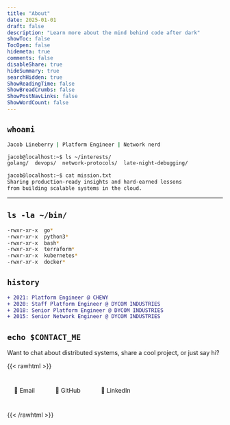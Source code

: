 ```yaml
---
title: "About"
date: 2025-01-01
draft: false
description: "Learn more about the mind behind code after dark"
showToc: false
TocOpen: false
hidemeta: true
comments: false
disableShare: true
hideSummary: true
searchHidden: true
ShowReadingTime: false
ShowBreadCrumbs: false
ShowPostNavLinks: false
ShowWordCount: false
---
```


## `whoami`

```bash
Jacob Lineberry | Platform Engineer | Network nerd

jacob@localhost:~$ ls ~/interests/
golang/  devops/  network-protocols/  late-night-debugging/

jacob@localhost:~$ cat mission.txt
Sharing production-ready insights and hard-earned lessons 
from building scalable systems in the cloud.

```

---

## `ls -la ~/bin/`

```bash
-rwxr-xr-x  go*
-rwxr-xr-x  python3*    
-rwxr-xr-x  bash*     
-rwxr-xr-x  terraform*    
-rwxr-xr-x  kubernetes*      
-rwxr-xr-x  docker* 
```

## `history`

```diff
+ 2021: Platform Engineer @ CHEWY
+ 2020: Staff Platform Engineer @ DYCOM INDUSTRIES
+ 2018: Senior Platform Engineer @ DYCOM INDUSTRIES
+ 2015: Senior Network Engineer @ DYCOM INDUSTRIES
```

## `echo $CONTACT_ME`

Want to chat about distributed systems, share a cool project, or just say hi?

{{< rawhtml >}}
<div style="display: flex; gap: 1rem; margin: 2rem 0; flex-wrap: wrap;">
  <a href="mailto:jlineberry@gmail.com" style="display: inline-flex; align-items: center; padding: 0.5rem 1rem; background: var(--theme); color: var(--primary); text-decoration: none; border-radius: 0.375rem; border: 1px solid var(--border); transition: all 0.2s;">
    📧 Email
  </a>
  <a href="https://github.com/jacob-lineberry" style="display: inline-flex; align-items: center; padding: 0.5rem 1rem; background: var(--theme); color: var(--primary); text-decoration: none; border-radius: 0.375rem; border: 1px solid var(--border); transition: all 0.2s;">
    🐙 GitHub
  </a>
  <a href="https://linkedin.com/in/jacoblineberry" style="display: inline-flex; align-items: center; padding: 0.5rem 1rem; background: var(--theme); color: var(--primary); text-decoration: none; border-radius: 0.375rem; border: 1px solid var(--border); transition: all 0.2s;">
    💼 LinkedIn
  </a>
</div>
{{< /rawhtml >}}